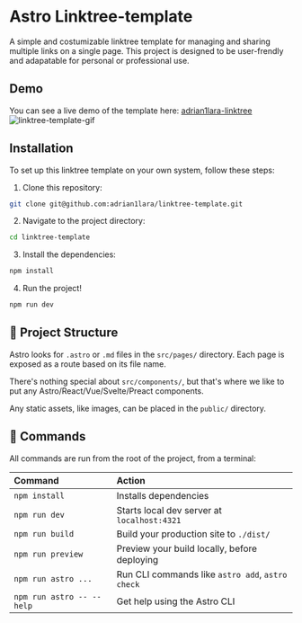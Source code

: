 # Astro Linktree-template
A simple and costumizable linktree template for managing and sharing multiple links on a single page. This project is designed to be user-frendly and adapatable for personal or professional use.

## Demo
You can see a live demo of the template here: [adrian1lara-linktree](https://adrian1lara.vercel.app/)
![linktree-template-gif](/linktree-template.gif)

## Installation
To set up this linktree template on your own system, follow these steps:
1. Clone this repository:
```bash
git clone git@github.com:adrian1lara/linktree-template.git
```
2. Navigate to the project directory:
```bash
cd linktree-template
```
3. Install the dependencies:
```bash
npm install
```
4. Run the project!
```bash
npm run dev
```


## 🚀 Project Structure

Astro looks for `.astro` or `.md` files in the `src/pages/` directory. Each page is exposed as a route based on its file name.

There's nothing special about `src/components/`, but that's where we like to put any Astro/React/Vue/Svelte/Preact components.

Any static assets, like images, can be placed in the `public/` directory.

## 🧞 Commands

All commands are run from the root of the project, from a terminal:

| Command                   | Action                                           |
| :------------------------ | :----------------------------------------------- |
| `npm install`             | Installs dependencies                            |
| `npm run dev`             | Starts local dev server at `localhost:4321`      |
| `npm run build`           | Build your production site to `./dist/`          |
| `npm run preview`         | Preview your build locally, before deploying     |
| `npm run astro ...`       | Run CLI commands like `astro add`, `astro check` |
| `npm run astro -- --help` | Get help using the Astro CLI                     |
